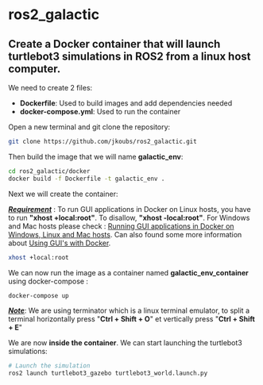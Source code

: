 # ros2_galactic

## Create a Docker container that will launch turtlebot3 simulations in ROS2 from a linux host computer.

We need to create 2 files:

- <strong>Dockerfile</strong>: Used to build images and add dependencies needed 
- <strong>docker-compose.yml</strong>: Used to run the container

Open a new terminal and git clone the repository:
```bash
git clone https://github.com/jkoubs/ros2_galactic.git
```

Then build the image that we will name <strong>galactic_env</strong>:
```bash
cd ros2_galactic/docker
docker build -f Dockerfile -t galactic_env .
```

Next we will create the container:

<u><strong><em>Requirement</em></strong></u> : To run GUI applications in Docker on Linux hosts, you have to run <strong>"xhost +local:root"</strong>. To disallow, <strong>"xhost -local:root"</strong>. For Windows and Mac hosts please check : [Running GUI applications in Docker on Windows, Linux and Mac hosts](https://cuneyt.aliustaoglu.biz/en/running-gui-applications-in-docker-on-windows-linux-mac-hosts/). Can also found some more information about [Using GUI's with Docker](http://wiki.ros.org/docker/Tutorials/GUI).

```bash
xhost +local:root
```

We can now run the image as a container named <strong>galactic_env_container</strong> using docker-compose :

```bash
docker-compose up
```
<u><strong><em>Note</em></strong></u>: We are using terminator which is a linux terminal emulator, to split a terminal horizontally press "<strong>Ctrl + Shift + O</strong>" et vertically press "<strong>Ctrl + Shift + E</strong>"

We are now <strong>inside the container</strong>. We can start launching the turtlebot3 simulations:


```bash
# Launch the simulation 
ros2 launch turtlebot3_gazebo turtlebot3_world.launch.py
```
